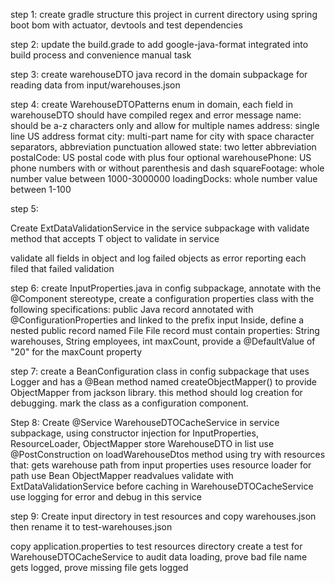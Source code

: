 step 1: create gradle structure this project in current directory using spring boot bom with actuator, devtools and test dependencies

step 2: update the build.grade to add google-java-format integrated into build process and convenience manual task

step 3:
create warehouseDTO java record in the domain subpackage for reading data from input/warehouses.json

step 4:
create WarehouseDTOPatterns enum in domain, each field in warehouseDTO should have compiled regex and error message
name: should be a-z characters only and allow for multiple names
address: single line US address format
city: multi-part name for city with space character separators, abbreviation punctuation allowed
state: two letter abbreviation
postalCode: US postal code with plus four optional
warehousePhone: US phone numbers with or without parenthesis and dash
squareFootage: whole number value between 1000-3000000
loadingDocks: whole number value between 1-100

step 5:

Create ExtDataValidationService in the service subpackage with validate method that accepts T object to validate in service

validate all fields in object and log failed objects as error reporting each filed that failed validation

step 6: 
create InputProperties.java in config subpackage, annotate with the @Component stereotype, create a configuration properties class with the following specifications:
public Java record
annotated with @ConfigurationProperties and linked to the prefix input
Inside, define a nested public record named File
File record must contain properties: String warehouses, String employees, int maxCount, provide a @DefaultValue of "20" for the maxCount property

step 7:
create a BeanConfiguration class in config subpackage that uses Logger and has a @Bean method named createObjectMapper() to provide ObjectMapper from jackson library.  this method should log creation for debugging.  mark the class as a configuration component.

Step 8:
Create @Service WarehouseDTOCacheService in service subpackage, using constructor injection for InputProperties, ResourceLoader, ObjectMapper
store WarehouseDTO in list
use @PostConstruction on loadWarehouseDtos method using try with resources that:
gets warehouse path from input properties
uses resource loader for path
use Bean ObjectMapper readvalues
validate with ExtDataValidationService before caching in WarehouseDTOCacheService
use logging for error and debug in this service


step 9:
Create input directory in test resources and copy warehouses.json then rename it to test-warehouses.json

copy application.properties to test resources directory
create a test for WarehouseDTOCacheService to audit data loading, prove bad file name gets logged, prove missing file gets logged
